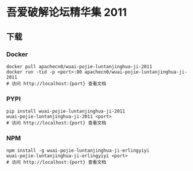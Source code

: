 # 吾爱破解论坛精华集 2011

## 下载

### Docker

```
docker pull apachecn0/wuai-pojie-luntanjinghua-ji-2011
docker run -tid -p <port>:80 apachecn0/wuai-pojie-luntanjinghua-ji-2011
# 访问 http://localhost:{port} 查看文档
```

### PYPI

```
pip install wuai-pojie-luntanjinghua-ji-2011
wuai-pojie-luntanjinghua-ji-2011 <port>
# 访问 http://localhost:{port} 查看文档
```

### NPM

```
npm install -g wuai-pojie-luntanjinghua-ji-erlingyiyi
wuai-pojie-luntanjinghua-ji-erlingyiyi <port>
# 访问 http://localhost:{port} 查看文档
```